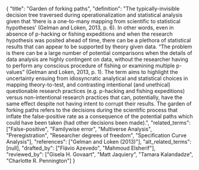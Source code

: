 {
    "title": "Garden of forking paths",
    "definition": "The typically-invisible decision tree traversed during operationalization and statistical analysis given that ‘there is a one-to-many mapping from scientific to statistical hypotheses' (Gelman and Loken, 2013, p. 6). In other words, even in absence of p-hacking or fishing expeditions and when the research hypothesis was posited ahead of time, there can be a plethora of statistical results that can appear to be supported by theory given data. “The problem is there can be a large number of potential comparisons when the details of data analysis are highly contingent on data, without the researcher having to perform any conscious procedure of fishing or examining multiple p-values” (Gelman and Loken, 2013, p. 1). The term aims to highlight the uncertainty ensuing from idiosyncratic analytical and statistical choices in mapping theory-to-test, and contrasting intentional (and unethical) questionable research practices (e.g. p-hacking and fishing expeditions) versus non-intentional research practices that can, potentially, have the same effect despite not having intent to corrupt their results. The garden of forking paths refers to the decisions during the scientific process that inflate the false-positive rate as a consequence of the potential paths which could have been taken (had other decisions been made).",
    "related_terms": ["False-positive", "Familywise error", "Multiverse Analysis", "Preregistration", "Researcher degrees of freedom", "Specification Curve Analysis"],
    "references": ["Gelman and Loken (2013)"],
    "alt_related_terms": [null],
    "drafted_by": ["Flávio Azevedo", "Mahmoud Elsherif"],
    "reviewed_by": ["Gisela H. Govaart", "Matt Jaquiery", "Tamara Kalandadze", "Charlotte R. Pennington"]
  }
